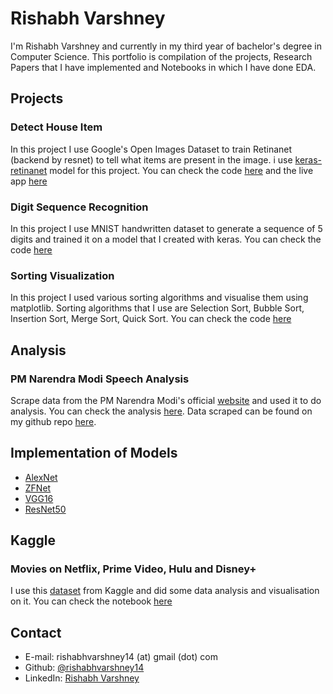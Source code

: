 # Rishabh Varshney

I'm Rishabh Varshney and currently in my third year of bachelor's degree in Computer Science. This portfolio is compilation of the 
projects, Research Papers that I have implemented and Notebooks in which I have done EDA.

## Projects

### Detect House Item

In this project I use Google's Open Images Dataset to train Retinanet (backend by resnet) to tell what items are present in the image. i use [keras-retinanet](https://github.com/fizyr/keras-retinanet) model for this project. You can check the code [here](https://github.com/rishabhvarshney14/Detect-House-Item)
and the live app [here](https://detecthouseitem.herokuapp.com/)

### Digit Sequence Recognition

In this project I use MNIST handwritten dataset to generate a sequence of 5 digits and trained it on a model that I created with keras.
You can check the code [here](https://github.com/rishabhvarshney14/Digit_sequence_recognition/blob/master/Digit_Sequence_Recognition.ipynb)

### Sorting Visualization

In this project I used various sorting algorithms and visualise them using matplotlib. Sorting algorithms that I use are Selection Sort, Bubble Sort, Insertion Sort, Merge Sort, Quick Sort. You can check the code [here](https://github.com/rishabhvarshney14/Sorting-Visualization)

## Analysis

### PM Narendra Modi Speech Analysis

Scrape data from the PM Narendra Modi's official [website](https://rishabhvarshney14.github.io/pm-modi-speech-analysis/) and used it to do analysis. You can check the analysis [here](https://rishabhvarshney14.github.io/pm-modi-speech-analysis/). Data scraped can be found on my github repo [here](https://github.com/rishabhvarshney14/pm-modi-speech-analysis).

## Implementation of Models

- [AlexNet](https://github.com/rishabhvarshney14/Implementation-of-Research-Papers/tree/master/AlexNet)
- [ZFNet](https://github.com/rishabhvarshney14/Implementation-of-Research-Papers/tree/master/ZFNet)
- [VGG16](https://github.com/rishabhvarshney14/Implementation-of-Research-Papers/tree/master/VGG16)
- [ResNet50](https://github.com/rishabhvarshney14/Implementation-of-Research-Papers/tree/master/ResNet50)

## Kaggle

### Movies on Netflix, Prime Video, Hulu and Disney+

I use this [dataset](https://www.kaggle.com/ruchi798/movies-on-netflix-prime-video-hulu-and-disney) from Kaggle and did some data analysis and visualisation on it. You can check the notebook [here](https://github.com/rishabhvarshney14/Kaggle-Datasets/blob/master/Stremaing%20Platform%20EDA.ipynb)

## Contact
- E-mail: rishabhvarshney14 (at) gmail (dot) com
- Github: [@rishabhvarshney14](https://github.com/rishabhvarshney14)
- LinkedIn: [Rishabh Varshney](https://www.linkedin.com/in/rishabhvarshney14/)
